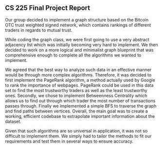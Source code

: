 ## CS 225 Final Project Report

Our group decided to implement a graph structure based on the Bitcoin OTC trust
weighted signed network, which contains rankings of different traders in regards
to mutual trust.

While coding the graph class, we were first going to use a very abstract adjacency
list which was initially becoming very hard to implement. We then decided to work
on a more logical and minimalist graph blueprint that was comprehensive enough
to complete all the algorithms we wanted to implement.

We agreed that the best way to analyze such data in an effective manner would be
through more complex algorithms. Therefore, it was decided to first implement
the PageRank algorithm, a method actually used by Google to rank the importance
of webpages. PageRank could be used in this data set to find the most trustworthy
traders as well as the least trustworthy ones. Secondly, we chose to implement
Betweenness Centrality which allows us to find out through which trader the most
number of transactions passes through. Finally we implemented a simple BFS to
traverse the graph and find paths between vertices. Overall, the main goal was
to create a working, efficient codebase to extrapolate important information about
the dataset.

Given that such algorithms are so universal in application, it was not so difficult to implement them.
We simply had to tailor the methods to fit our requirements and test them in
several ways to ensure accuracy.
